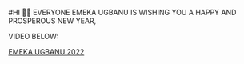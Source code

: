 #HI 👋🏻 EVERYONE EMEKA UGBANU IS WISHING YOU A HAPPY AND PROSPEROUS NEW YEAR,

VIDEO BELOW:


[EMEKA UGBANU 2022](https://j.gifs.com/mqGDon.gif)
